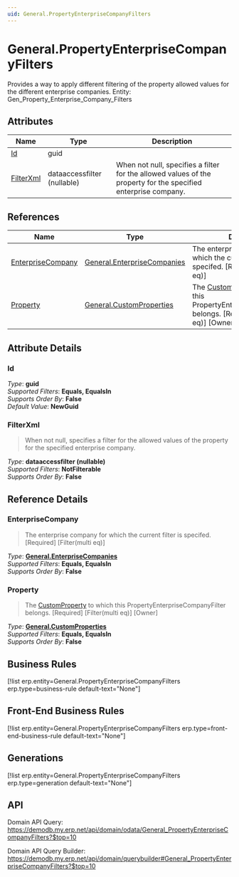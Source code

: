 ```yaml
---
uid: General.PropertyEnterpriseCompanyFilters
---
```

# General.PropertyEnterpriseCompanyFilters

Provides a way to apply different filtering of the property allowed values for the different enterprise companies. Entity: Gen_Property_Enterprise_Company_Filters

## Attributes

| Name | Type | Description |
| ---- | ---- | --- |
| [Id](General.PropertyEnterpriseCompanyFilters.md#Id) | guid |  
| [FilterXml](General.PropertyEnterpriseCompanyFilters.md#FilterXml) | dataaccessfilter (nullable) | When not null, specifies a filter for the allowed values of the property for the specified enterprise company. 

## References

| Name | Type | Description |
| ---- | ---- | --- |
| [EnterpriseCompany](General.PropertyEnterpriseCompanyFilters.md#EnterpriseCompany) | [General.EnterpriseCompanies](General.EnterpriseCompanies.md) | The enterprise company for which the current filter is specifed. [Required] [Filter(multi eq)] |
| [Property](General.PropertyEnterpriseCompanyFilters.md#Property) | [General.CustomProperties](General.CustomProperties.md) | The [CustomProperty](General.CustomProperties.md) to which this PropertyEnterpriseCompanyFilter belongs. [Required] [Filter(multi eq)] [Owner] |


## Attribute Details

### Id

_Type_: **guid**  
_Supported Filters_: **Equals, EqualsIn**  
_Supports Order By_: **False**  
_Default Value_: **NewGuid**  

### FilterXml

> When not null, specifies a filter for the allowed values of the property for the specified enterprise company.

_Type_: **dataaccessfilter (nullable)**  
_Supported Filters_: **NotFilterable**  
_Supports Order By_: **False**  


## Reference Details

### EnterpriseCompany

> The enterprise company for which the current filter is specifed. [Required] [Filter(multi eq)]

_Type_: **[General.EnterpriseCompanies](General.EnterpriseCompanies.md)**  
_Supported Filters_: **Equals, EqualsIn**  
_Supports Order By_: **False**  

### Property

> The [CustomProperty](General.CustomProperties.md) to which this PropertyEnterpriseCompanyFilter belongs. [Required] [Filter(multi eq)] [Owner]

_Type_: **[General.CustomProperties](General.CustomProperties.md)**  
_Supported Filters_: **Equals, EqualsIn**  
_Supports Order By_: **False**  



## Business Rules

[!list erp.entity=General.PropertyEnterpriseCompanyFilters erp.type=business-rule default-text="None"]

## Front-End Business Rules

[!list erp.entity=General.PropertyEnterpriseCompanyFilters erp.type=front-end-business-rule default-text="None"]

## Generations

[!list erp.entity=General.PropertyEnterpriseCompanyFilters erp.type=generation default-text="None"]

## API

Domain API Query:
<https://demodb.my.erp.net/api/domain/odata/General_PropertyEnterpriseCompanyFilters?$top=10>

Domain API Query Builder:
<https://demodb.my.erp.net/api/domain/querybuilder#General_PropertyEnterpriseCompanyFilters?$top=10>

